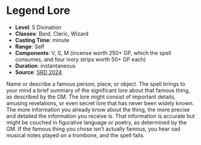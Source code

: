 # Legend Lore

- **Level**: 5 Divination
- **Classes**: Bard, Cleric, Wizard
- **Casting Time**: minute
- **Range**: Self
- **Components**: V, S, M (incense worth 250+ GP, which the spell consumes, and four ivory strips worth 50+ GP each)
- **Duration**: instantaneous
- **Source**: [SRD 2024](../../../srds/SRD_2024.pdf)

Name or describe a famous person, place, or object. The spell brings to your mind a brief summary of the significant lore about that famous thing, as described by the GM. The lore might consist of important details, amusing revelations, or even secret lore that has never been widely known. The more information you already know about the thing, the more precise and detailed the information you receive is. That information is accurate but might be couched in figurative language or poetry, as determined by the GM. If the famous thing you chose isn't actually famous, you hear sad musical notes played on a trombone, and the spell fails.

